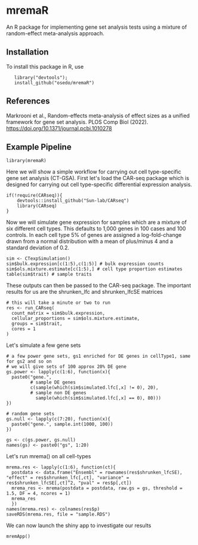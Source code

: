 # mremaR
An R package for implementing gene set analysis tests using a mixture of random-effect meta-analysis approach. 

## Installation 
 To install this package in R, use 
 
 ```
    library("devtools");
    install_github("osedo/mremaR")
 ```
 
 ## References
 
 Markrooni et al., Random-effects meta-analysis of effect sizes as a unified framework for gene set analysis. PLOS Comp Biol (2022). https://doi.org/10.1371/journal.pcbi.1010278
 
 ## Example Pipeline
 
 ```
library(mremaR)
```

Here we will show a simple workflow for carrying out cell type-specific gene set analysis (CT-GSA). First let's load the CAR-seq package which is designed for carrying out cell type-specific differential expression analysis. 

```
if(!require(CARseq)){
    devtools::install_github("Sun-lab/CARseq")
    library(CARseq)
}
```

Now we will simulate gene expression for samples which are a mixture of six different cell types. This defaults to 1,000 genes in 100 cases and 100 controls. In each cell type 5% of genes are assigned a log-fold-change drawn from a normal distribution with a mean of plus/minus 4 and a standard deviation of 0.2. 

```
sim <- CTexpSimulation()
sim$bulk.expression[c(1:5),c(1:5)] # bulk expression counts
sim$ols.mixture.estimate[c(1:5),] # cell type proportion estimates 
table(sim$trait) # sample traits
```

These outputs can then be passed to the CAR-seq package. The important results for us are the shrunken_lfc and shrunken_lfcSE matrices

```
# this will take a minute or two to run
res <- run_CARseq(
  count_matrix = sim$bulk.expression,
  cellular_proportions = sim$ols.mixture.estimate,
  groups = sim$trait,
  cores = 1
)
```

Let's simulate a few gene sets
```
# a few power gene sets, gs1 enriched for DE genes in cellType1, same for gs2 and so on
# we will give sets of 100 approx 20% DE gene
gs.power <- lapply(c(1:6), function(x){
  paste0("gene.", 
         # sample DE genes
         c(sample(which(sim$simulated.lfc[,x] != 0), 20),
         # sample non DE genes  
           sample(which(sim$simulated.lfc[,x] == 0), 80)))
})

# random gene sets
gs.null <- lapply(c(7:20), function(x){
  paste0("gene.", sample.int(1000, 100))
})

gs <- c(gs.power, gs.null)
names(gs) <- paste0("gs", 1:20)
```


Let's run mrema() on all cell-types

```
mrema.res <- lapply(c(1:6), function(ct){
  postdata <- data.frame("Ensembl" = rownames(res$shrunken_lfcSE), "effect" = res$shrunken_lfc[,ct], "variance" = res$shrunken_lfcSE[,ct]^2, "pval" = res$p[,ct])
  mrema_res <- mrema(postdata = postdata, raw.gs = gs, threshold = 1.5, DF = 4, ncores = 1)
  mrema_res
  })
names(mrema.res) <- colnames(res$p)
saveRDS(mrema.res, file = "sample.RDS")
```

We can now launch the shiny app to investigate our results

```
mremApp()
```

